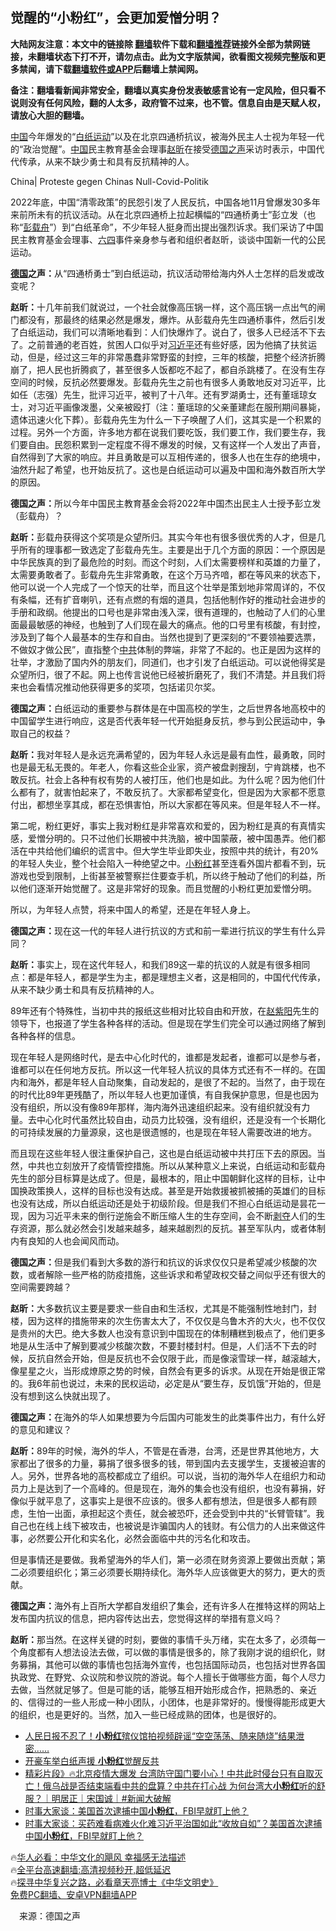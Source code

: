  <!-- 面包屑导航 --> <h2>觉醒的“小粉红”，会更加爱憎分明？</h2> <p class="notice"><b>大陆网友注意：本文中的链接除 <a href="https://github.com/bannedbook/fanqiang" >翻墙</a>软件下载和<a href="https://github.com/killgcd/justmysocks/blob/master/README.md">翻墙推荐</a>链接外全部为禁网链接，未翻墙状态下打不开，请勿点击。此为文字版禁闻，欲看图文视频完整版和更多禁闻，请下载<a href="https://github.com/bannedbook/fanqiang">翻墙软件或APP</a>后翻墙上禁闻网。</p><p>备注：翻墙看新闻非常安全，翻墙以真实身份发表敏感言论有一定风险，但只看不说则没有任何风险，翻的人太多，政府管不过来，也不管。信息自由是天赋人权，请放心大胆的翻墙。</b></p>  <div class="entry"> <p><span class='wp_keywordlink_affiliate'><a href="https://www.bannedbook.org/" title="中国" target="_blank">中国</a></span>今年爆发的“<a href="https://www.bannedbook.org/bnews/tag/%e7%99%bd%e7%ba%b8%e8%bf%90%e5%8a%a8/" class="st_tag internal_tag" rel="tag" title="标签 白纸运动 下的日志">白纸运动</a>”以及在北京四通桥抗议，被海外民主人士视为年轻一代的“政治觉醒”。<a href="https://www.bannedbook.org/bnews/tag/%E4%B8%AD%E5%9B%BD/" class="st_tag internal_tag" rel="tag" title="标签 中国 下的日志">中国</a>民主教育基金会理事<a href="https://www.bannedbook.org/bnews/tag/%E8%B5%B5%E6%98%95/" class="st_tag internal_tag" rel="tag" title="标签 赵昕 下的日志">赵昕</a>在接受<a href="https://www.bannedbook.org/bnews/tag/%e5%be%b7%e5%9b%bd%e4%b9%8b%e5%a3%b0/" class="st_tag internal_tag" rel="tag" title="标签 德国之声 下的日志">德国之声</a>采访时表示，中国代代传承，从来不缺少勇士和具有反抗精神的人。</p> <p>China| Proteste gegen Chinas Null-Covid-Politik</p> <p>2022年底，中国“清零政策”的民怨引发了人民反抗，中国各地11月曾爆发30多年来前所未有的抗议活动。从在北京四通桥上拉起横幅的“四通桥勇士”彭立发（也称“<a href="https://www.bannedbook.org/bnews/tag/%e5%bd%ad%e8%bd%bd%e8%88%9f/" class="st_tag internal_tag" rel="tag" title="标签 彭载舟 下的日志">彭载舟</a>”）到“白纸革命”，不少年轻人挺身而出提出强烈诉求。我们采访了中国民主教育基金会理事、<span class='wp_keywordlink'><a href="https://www.bannedbook.org/forum2/topic2509.html" title="《中国六四真相》" target="_blank">六四</a></span>事件亲身参与者和组织者赵昕，谈谈中国新一代的公民运动。</p> <p><strong><a href="https://www.bannedbook.org/bnews/tag/%e5%be%b7%e5%9b%bd/" class="st_tag internal_tag" rel="tag" title="标签 德国 下的日志">德国</a>之声：</strong>从“四通桥勇士”到白纸运动，抗议活动带给海内外人士怎样的启发或改变呢？</p> <p><strong>赵昕：</strong>十几年前我们就说过，一个社会就像高压锅一样，这个高压锅一点出气的闸门都没有，那最终的结果必然是爆发，爆炸。从彭载舟先生四通桥事件，然后引发了白纸运动，我们可以清晰地看到：人们快爆炸了。说白了，很多人已经活不下去了。之前普通的老百姓，贫困人口似乎对<a href="https://www.bannedbook.org/bnews/tag/%e4%b9%a0%e8%bf%91%e5%b9%b3/" class="st_tag internal_tag" rel="tag" title="标签 习近平 下的日志">习近平</a>还有些好感，因为他搞了扶贫运动，但是，经过这三年的非常愚蠢非常野蛮的封控，三年的核酸，把整个经济折腾崩了，把人民也折腾疯了，甚至很多人饭都吃不起了，都自杀跳楼了。在没有生存空间的时候，反抗必然要爆发。彭载舟先生之前也有很多人勇敢地反对习近平，比如任（志强）先生，批评习近平，被判了十八年。还有罗湖勇士，还有董瑶琼女士，对习近平画像泼墨，父亲被殴打（注：董瑶琼的父亲董建彪在服刑期间暴毙，遗体迅速火化下葬）。彭载舟先生为什么一下子唤醒了人们，这其实是一个积累的过程。另外一个方面，许多地方都在说我们要吃饭，我们要工作，我们要生存，我们要自由。民怨积累到一定程度不得不爆发的时候，又有这样一个人发出了声音，自然得到了大家的响应。并且勇敢是可以互相传递的，很多人也在生存的绝境中，油然升起了希望，也开始反抗了。这也是白纸运动可以遍及中国和海外数百所大学的原因。</p> <p><strong>德国之声：</strong>所以今年中国民主教育基金会将2022年中国杰出民主人士授予彭立发（彭载舟）？</p>  <p><strong>赵昕：</strong>彭载舟获得这个奖项是众望所归。其实今年也有很多很优秀的人才，但是几乎所有的理事都一致选定了彭载舟先生。主要是出于几个方面的原因：一个原因是中华民族真的到了最危险的时刻。而这个时刻，人们太需要榜样和英雄的力量了，太需要勇敢者了。彭载舟先生非常勇敢，在这个万马齐喑，都在等风来的状态下，他可以说一个人完成了一个惊天的壮举，而且这个壮举是策划地非常周详的，不仅有条幅，还有扩音喇叭，还有点燃的有烟的道具，包括他制作好的推动社会进步的手册和政纲。他提出的口号也是非常由浅入深，很有道理的，也触动了人们的心里面最最敏感的神经，也触到了人们现在最大的痛点。他的口号里有核酸，有封控，涉及到了每个人最基本的生存和自由。当然也提到了更深刻的“不要领袖要选票，不做奴才做公民”，直指整个<a href="https://www.bannedbook.org/bnews/tag/%e4%b8%ad%e5%85%b1/" class="st_tag internal_tag" rel="tag" title="标签 中共 下的日志">中共</a>体制的弊端，非常了不起的。也正是因为这样的壮举，才激励了国内外的朋友们，同道们，也才引发了白纸运动。可以说他得奖是众望所归，很了不起。网上也传言说他已经被折磨死了，我们不清楚。并且我们将来也会看情况推动他获得更多的奖项，包括诺贝尔奖。</p> <p><strong>德国之声：</strong>白纸运动的重要参与群体是在中国高校的学生，之后世界各地高校中的中国留学生进行响应，这是否代表年轻一代开始挺身反抗，参与到公民运动中，争取自己的权益？</p> <p><strong>赵昕：</strong>我对年轻人是永远充满希望的，因为年轻人永远是最有血性，最勇敢，同时也是最无私无畏的。年老人，你看这些企业家，资产被盘剥搜刮，宁肯跳楼，也不敢反抗。社会上各种有权有势的人被打压，他们也是如此。为什么呢？因为他们什么都有了，就害怕起来了，不敢反抗了。大家都希望变化，但是因为大家都不愿意付出，都想坐享其成，都在恐惧害怕，所以大家都在等风来。但是年轻人不一样。</p> <p>第二呢，粉红更好，事实上我对粉红是非常喜欢和爱的，因为粉红是真的有真情实感，爱憎分明的。只不过他们长期被中共洗脑，被中国蒙蔽，被中国愚弄。他们都活在中共给他们编织的谎言中。但大学生毕业即失业，按照中共的统计，有20%的年轻人失业，整个社会陷入一种绝望之中。<a href="https://www.bannedbook.org/bnews/tag/%e5%b0%8f%e7%b2%89%e7%ba%a2/" class="st_tag internal_tag" rel="tag" title="标签 小粉红 下的日志">小粉红</a>甚至连看外国片都看不到，玩游戏也受到限制，上街甚至被警察拦住要查手机，所以终于触动了他们的利益，所以他们逐渐开始觉醒了。这是非常好的现象。而且觉醒的小粉红更加爱憎分明。</p> <p>所以，为年轻人点赞，将来中国人的希望，还是在年轻人身上。</p> <p><strong>德国之声：</strong>现在这一代的年轻人进行抗议的方式和前一辈进行抗议的学生有什么异同？</p>  <p><strong>赵昕：</strong>事实上，现在这代年轻人，和我们89这一辈的抗议的人就是有很多相同点：都是年轻人，都是学生为主，都是理想主义者，这是相同的，中国代代传承，从来不缺少勇士和具有反抗精神的人。</p> <p>89年还有个特殊性，当初中共的报纸这些相对比较自由和开放，在<span class='wp_keywordlink'><a href="https://www.bannedbook.org/forum2/topic93.html" title="《改革历程-赵紫阳回忆录》" target="_blank">赵紫阳</a></span>先生的领导下，也报道了学生各种各样的活动。但是现在学生们完全可以通过网络了解到各种各样的信息。</p> <p>现在年轻人是网络时代，是去中心化时代的，谁都是发起者，谁都可以是参与者，谁都可以在任何地方反抗。所以这一代年轻人抗议的具体方式还有不一样的。在国内和海外，都是年轻人自动聚集，自动发起的，是很了不起的。当然了，由于现在的时代比89年更残酷了，所以年轻人也更加谨慎，有自我保护意思，但是也因为没有组织，所以没有像89年那样，海内海外迅速组织起来。没有组织就没有力量。去中心化时代虽然比较自由，动员力比较强，没有组织，还是没有一个长期化的可持续发展的力量源泉，这也是很遗憾的，也是现在年轻人需要改进的地方。</p> <p>而且现在这些年轻人很注重保护自己，这也是白纸运动被中共打压下去的原因。当然，中共也立刻放开了疫情管控措施。所以从某种意义上来说，白纸运动和彭载舟先生的部分目标算是达成了。但是，最根本的，阻止中国朝鲜化这样的目标，让中国换政策换人，这样的目标也没有达成。甚至是开始救援被抓被捕的英雄们的目标也没有达成，所以白纸运动还是处于初级阶段。但是我们不担心白纸运动是昙花一现，因为习近平未来的倒行逆施会不断压缩人生的生存空间，会不断<span class='wp_keywordlink'><a href="https://www.bannedbook.org/forum2/topic21.html" title="《剥夺》 黄建民 著" target="_blank">剥夺</a></span>人们的生存资源，那么就必然会引发越来越多，越来越剧烈的反抗。甚至军队内，或者体制内有良知的人也会闻风而动。</p> <p><strong>德国之声：</strong>但是我们看到大多数的游行和抗议的诉求仅仅只是希望减少核酸的次数，或者解除一些严格的防疫措施，这些诉求和希望政权交替之间似乎还有很大的空间需要跨越？</p> <p><strong>赵昕：</strong>大多数抗议主要是要求一些自由和生活权，尤其是不能强制性地封门，封楼，因为这样的措施带来的次生伤害太大了，不仅仅是乌鲁木齐的大火，也不仅仅是贵州的大巴。绝大多数人也没有意识到中国现在的体制糟糕到极点了，他们更多地是从生活中了解到要减少核酸次数，不要封楼封村。但是，人们活不下去的时候，反抗自然会开始，但是反抗也不会仅限于此，而是像滚雪球一样，越滚越大，像星星之火，当形成燎原之势的时候，自然会有更多的诉求。从现在开始是很正常的。我6年前也说过，未来的民权运动，必定是从“要生存，反饥饿”开始的，但是没有想到这么快就出现了。</p>  <p><strong>德国之声：</strong>在海外的华人如果想要为今后国内可能发生的此类事件出力，有什么好的意见和建议？</p> <p><strong>赵昕：</strong>89年的时候，海外的华人，不管是在香港，台湾，还是世界其他地方，大家都出了很多的力量，募捐了很多很多的钱，带到国内去支援学生，支援被迫害的人。另外，世界各地的高校都成立了组织。可以说，当初的海外华人在组织力和动员力上是达到了一个高峰的。但是现在，海外的集会也没有组织，也没有募捐，好像似乎就平息了，这事实上是很不应该的。很多人都有想法，但是很多人都有顾虑，生怕一出面，承担起这个责任，就会被恐吓，还会受到中共的“长臂管辖”。我自己也在线上线下被攻击，也被说是诈骗国内人的钱财。有公信力的人出来做这件事，必然要公开化和实名化，必然会面临中共的污名化和攻击。</p> <p>但是事情还是要做。我希望海外的华人们，第一必须在财务资源上要做出贡献；第二必须要组织化；第三必须要长期持续化。海外华人应该做更大的努力，更大的贡献。</p> <p><strong>德国之声：</strong>海外有上百所大学都自发组织了集会，还有许多人在推特这样的网站上发布国内抗议的信息，把内容传达出去，您觉得这样的举措有意义吗？</p> <p><strong>赵昕：</strong>那当然。在这样关键的时刻，要做的事情千头万绪，实在太多了，必须每一个角度都有人想法设法去做，可以做的事情是很多的，除了我刚才说的组织化，财务募捐，其他可以做的事情也包括海外宣传，也包括国际动员，也包括对世界各国执政党、在野党、众议院和参议院的游说。每个人擅长于做哪些方面，每个人尽力去做，当然就足够了。但是可能的话，能够互相开始形成合作，把熟悉的、亲近的、信得过的一些人形成一种小团队，小团体，也是非常好的。慢慢得能形成更大的组织，也是更好的。当然，加入一些已经成熟的团体，也是很好的。</p> <!--<div id="taboola-mid-1"></div>--><ul class='op-related-articles' title='相关阅读'> <li><a href='https://www.bannedbook.org/bnews/sohnews/20221230/1830115.html' target='_blank'>人民日报不忍了！<b>小粉红</b>殡仪馆拍视频辟谣“空空荡荡、随来随烧”结果泄密……</a></li> <li><a href='https://www.bannedbook.org/bnews/cbnews/20221230/1830087.html' target='_blank'>开豪车举白纸声援 <b>小粉红</b>觉醒反共</a></li> <li><a href='https://www.bannedbook.org/bnews/sohnews/20221223/1827373.html' target='_blank'>精彩片段》🔥北京疫情大爆发 台湾防守国门要小心！中共此时侵台只有自取灭亡！俄乌战是否结束端看中共的盘算？中共在打心战 为何台湾大<b>小粉红</b>听的舒服？｜明居正｜宋国诚｜#新闻大破解</a></li> <li><a href='https://www.bannedbook.org/bnews/comments/20221221/1825985.html' target='_blank'>时事大家谈：美国首次逮捕中国<b>小粉红</b>，FBI早就盯上他？</a></li> <li><a href='https://www.bannedbook.org/bnews/comments/20221220/1825955.html' target='_blank'>时事大家谈：买药难看病难火化难习近平治国如此“收放自如”？美国首次逮捕中国<b>小粉红</b>，FBI早就盯上他？</a></li> </ul> <p class="texttj"> 🔥<a href="https://www.bannedbook.org/bnews/comments/20220220/1694796.html" target="_blank">华人必看：中华文化的飓风 幸福感无法描述</a><br/> 🔥<a href="https://github.com/bannedbook/fanqiang/wiki/V2ray%E6%9C%BA%E5%9C%BA" target="_blank">全平台高速翻墙:高清视频秒开,超低延迟</a><br/> 🔥<a href="https://www.bannedbook.org/bnews/comments/20220808/1768773.html" target="_blank">探寻中华复兴之路，必看章天亮博士《中华文明史》</a><br/> <a href="https://github.com/bannedbook/fanqiang/wiki/%E7%A6%81%E9%97%BB%E7%BD%91%E5%AE%89%E5%8D%93%E7%BF%BB%E5%A2%99%E6%96%B0%E9%97%BBAPP" target="_blank">免费PC翻墙、安卓VPN翻墙APP</a><br/> </p> <p class="src-info">　来源：德国之声 </p><a name='sharetosocial'></a> <div style="margin-bottom:5px;padding-bottom:5px;clear:both"> <div id="archive-pix-1" class="banner-ads"> <!-- AuctionX Display platform tag START --> <div id="27602x728x90x621x_ADSLOT1" clicktrack="%%CLICK_URL_ESC%%"></div>  <!-- AuctionX Display platform tag END --> </div> <div id="archive-pix-2" class="banner-ads"> <!-- AuctionX Display platform tag START --> <div id="27556x300x250x621x_ADSLOT1" clicktrack="%%CLICK_URL_ESC%%" style="margin:0 auto;text-align:center"></div>  <!-- AuctionX Display platform tag END --> </div> </div>  <div id="archive-pix-1" class="banner-ads"> <!-- AuctionX Display platform tag START --> <div id="27603x728x90x621x_ADSLOT1" clicktrack="%%CLICK_URL_ESC%%"></div>  <!-- AuctionX Display platform tag END --> </div> </div><!--END ENTRY--> 